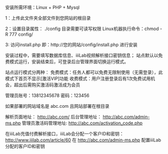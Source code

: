安装所需环境：Linux + PHP + Mysql


1：上传此文件夹全部文件到您网站的根目录

2：设置目录属性： ./config 目录需要可读写权限  Linux机器执行命令：chmod -R 777 config/

3: 访问install.php 即：http://您的网站/config/install.php  进行安装


安装过程中，需要填写数据库信息、iiiLab视频解析接口密钥信息；
站点默认以免费模式运行，安装结束后，可登录后台管理界面切换运行模式。

站点运行模式分两种：
免费模式：任务人都可以免费无限制使用（无需登录），此模式下首页不显示[激活VIP]功能
收费模式：用户注册登录后有1次免费试用机会，超出后需购买激活码激活成为会员


管理员账号：13812345678  密码：123456

如果部署的网站域名是 abc.com  且网站部署在根目录

解析页面地址：   http://abc.com/
后台管理地址：   http://abc.com/admin-ms.php
管理员激活码管理地址:    http://abc.com/activation_code.php


在iiiLab充值付费解析接口，iiiLab会分配一个客户ID和密钥：http://www.iiilab.com/article/60
在 http://abc.com/admin-ms.php 配置iiiLab分配的客户ID和密钥
